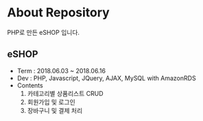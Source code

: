 # About Repository

PHP로 만든 eSHOP 입니다.

## eSHOP
- Term : 2018.06.03 ~ 2018.06.16
- Dev : PHP, Javascript, JQuery, AJAX, MySQL with AmazonRDS
- Contents <br/>
  1) 카테고리별 상품리스트 CRUD <br/>
  2) 회원가입 및 로그인 <br/>
  3) 장바구니 및 결제 처리
